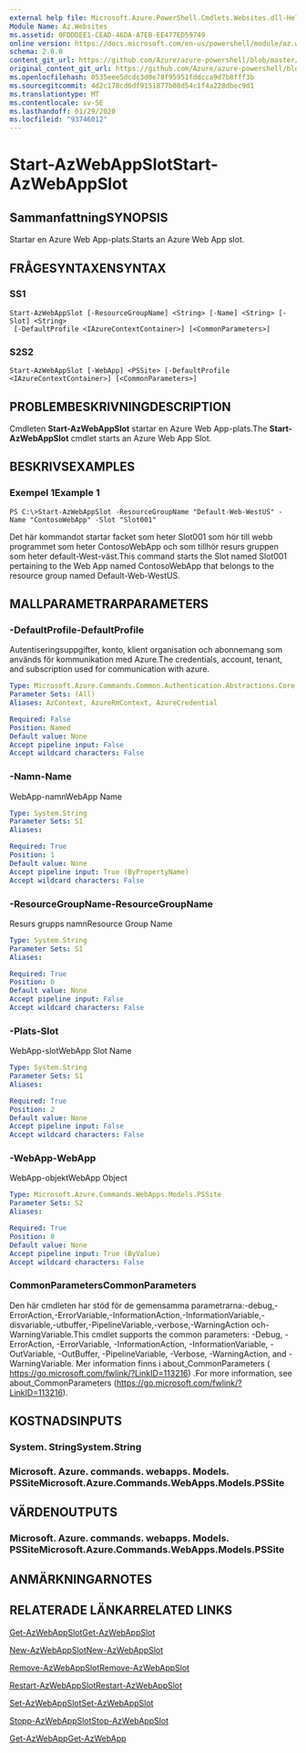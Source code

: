 ```yaml
---
external help file: Microsoft.Azure.PowerShell.Cmdlets.Websites.dll-Help.xml
Module Name: Az.Websites
ms.assetid: 0FDDDEE1-CEAD-46DA-A7EB-EE477ED59749
online version: https://docs.microsoft.com/en-us/powershell/module/az.websites/start-azwebappslot
schema: 2.0.0
content_git_url: https://github.com/Azure/azure-powershell/blob/master/src/Websites/Websites/help/Start-AzWebAppSlot.md
original_content_git_url: https://github.com/Azure/azure-powershell/blob/master/src/Websites/Websites/help/Start-AzWebAppSlot.md
ms.openlocfilehash: 0535eee5dcdc3d0e78f95951fddcca9d7b8fff3b
ms.sourcegitcommit: 4d2c178cd6df9151877b08d54c1f4a228dbec9d1
ms.translationtype: MT
ms.contentlocale: sv-SE
ms.lasthandoff: 01/29/2020
ms.locfileid: "93746012"
---
```

# <span data-ttu-id="96260-101">Start-AzWebAppSlot</span><span class="sxs-lookup"><span data-stu-id="96260-101">Start-AzWebAppSlot</span></span>

## <span data-ttu-id="96260-102">Sammanfattning</span><span class="sxs-lookup"><span data-stu-id="96260-102">SYNOPSIS</span></span>
<span data-ttu-id="96260-103">Startar en Azure Web App-plats.</span><span class="sxs-lookup"><span data-stu-id="96260-103">Starts an Azure Web App slot.</span></span>

## <span data-ttu-id="96260-104">FRÅGESYNTAXEN</span><span class="sxs-lookup"><span data-stu-id="96260-104">SYNTAX</span></span>

### <span data-ttu-id="96260-105">S</span><span class="sxs-lookup"><span data-stu-id="96260-105">S1</span></span>
```
Start-AzWebAppSlot [-ResourceGroupName] <String> [-Name] <String> [-Slot] <String>
 [-DefaultProfile <IAzureContextContainer>] [<CommonParameters>]
```

### <span data-ttu-id="96260-106">S2</span><span class="sxs-lookup"><span data-stu-id="96260-106">S2</span></span>
```
Start-AzWebAppSlot [-WebApp] <PSSite> [-DefaultProfile <IAzureContextContainer>] [<CommonParameters>]
```

## <span data-ttu-id="96260-107">PROBLEMBESKRIVNING</span><span class="sxs-lookup"><span data-stu-id="96260-107">DESCRIPTION</span></span>
<span data-ttu-id="96260-108">Cmdleten **Start-AzWebAppSlot** startar en Azure Web App-plats.</span><span class="sxs-lookup"><span data-stu-id="96260-108">The **Start-AzWebAppSlot** cmdlet starts an Azure Web App Slot.</span></span>

## <span data-ttu-id="96260-109">BESKRIVS</span><span class="sxs-lookup"><span data-stu-id="96260-109">EXAMPLES</span></span>

### <span data-ttu-id="96260-110">Exempel 1</span><span class="sxs-lookup"><span data-stu-id="96260-110">Example 1</span></span>
```
PS C:\>Start-AzWebAppSlot -ResourceGroupName "Default-Web-WestUS" -Name "ContosoWebApp" -Slot "Slot001"
```

<span data-ttu-id="96260-111">Det här kommandot startar facket som heter Slot001 som hör till webb programmet som heter ContosoWebApp och som tillhör resurs gruppen som heter default-West-väst.</span><span class="sxs-lookup"><span data-stu-id="96260-111">This command starts the Slot named Slot001 pertaining to the Web App named ContosoWebApp that belongs to the resource group named Default-Web-WestUS.</span></span>

## <span data-ttu-id="96260-112">MALLPARAMETRAR</span><span class="sxs-lookup"><span data-stu-id="96260-112">PARAMETERS</span></span>

### <span data-ttu-id="96260-113">-DefaultProfile</span><span class="sxs-lookup"><span data-stu-id="96260-113">-DefaultProfile</span></span>
<span data-ttu-id="96260-114">Autentiseringsuppgifter, konto, klient organisation och abonnemang som används för kommunikation med Azure.</span><span class="sxs-lookup"><span data-stu-id="96260-114">The credentials, account, tenant, and subscription used for communication with azure.</span></span>

```yaml
Type: Microsoft.Azure.Commands.Common.Authentication.Abstractions.Core.IAzureContextContainer
Parameter Sets: (All)
Aliases: AzContext, AzureRmContext, AzureCredential

Required: False
Position: Named
Default value: None
Accept pipeline input: False
Accept wildcard characters: False
```

### <span data-ttu-id="96260-115">-Namn</span><span class="sxs-lookup"><span data-stu-id="96260-115">-Name</span></span>
<span data-ttu-id="96260-116">WebApp-namn</span><span class="sxs-lookup"><span data-stu-id="96260-116">WebApp Name</span></span>

```yaml
Type: System.String
Parameter Sets: S1
Aliases:

Required: True
Position: 1
Default value: None
Accept pipeline input: True (ByPropertyName)
Accept wildcard characters: False
```

### <span data-ttu-id="96260-117">-ResourceGroupName</span><span class="sxs-lookup"><span data-stu-id="96260-117">-ResourceGroupName</span></span>
<span data-ttu-id="96260-118">Resurs grupps namn</span><span class="sxs-lookup"><span data-stu-id="96260-118">Resource Group Name</span></span>

```yaml
Type: System.String
Parameter Sets: S1
Aliases:

Required: True
Position: 0
Default value: None
Accept pipeline input: False
Accept wildcard characters: False
```

### <span data-ttu-id="96260-119">-Plats</span><span class="sxs-lookup"><span data-stu-id="96260-119">-Slot</span></span>
<span data-ttu-id="96260-120">WebApp-slot</span><span class="sxs-lookup"><span data-stu-id="96260-120">WebApp Slot Name</span></span>

```yaml
Type: System.String
Parameter Sets: S1
Aliases:

Required: True
Position: 2
Default value: None
Accept pipeline input: False
Accept wildcard characters: False
```

### <span data-ttu-id="96260-121">-WebApp</span><span class="sxs-lookup"><span data-stu-id="96260-121">-WebApp</span></span>
<span data-ttu-id="96260-122">WebApp-objekt</span><span class="sxs-lookup"><span data-stu-id="96260-122">WebApp Object</span></span>

```yaml
Type: Microsoft.Azure.Commands.WebApps.Models.PSSite
Parameter Sets: S2
Aliases:

Required: True
Position: 0
Default value: None
Accept pipeline input: True (ByValue)
Accept wildcard characters: False
```

### <span data-ttu-id="96260-123">CommonParameters</span><span class="sxs-lookup"><span data-stu-id="96260-123">CommonParameters</span></span>
<span data-ttu-id="96260-124">Den här cmdleten har stöd för de gemensamma parametrarna:-debug,-ErrorAction,-ErrorVariable,-InformationAction,-InformationVariable,-disvariable,-utbuffer,-PipelineVariable,-verbose,-WarningAction och-WarningVariable.</span><span class="sxs-lookup"><span data-stu-id="96260-124">This cmdlet supports the common parameters: -Debug, -ErrorAction, -ErrorVariable, -InformationAction, -InformationVariable, -OutVariable, -OutBuffer, -PipelineVariable, -Verbose, -WarningAction, and -WarningVariable.</span></span> <span data-ttu-id="96260-125">Mer information finns i about_CommonParameters ( https://go.microsoft.com/fwlink/?LinkID=113216) .</span><span class="sxs-lookup"><span data-stu-id="96260-125">For more information, see about_CommonParameters (https://go.microsoft.com/fwlink/?LinkID=113216).</span></span>

## <span data-ttu-id="96260-126">KOSTNADS</span><span class="sxs-lookup"><span data-stu-id="96260-126">INPUTS</span></span>

### <span data-ttu-id="96260-127">System. String</span><span class="sxs-lookup"><span data-stu-id="96260-127">System.String</span></span>

### <span data-ttu-id="96260-128">Microsoft. Azure. commands. webapps. Models. PSSite</span><span class="sxs-lookup"><span data-stu-id="96260-128">Microsoft.Azure.Commands.WebApps.Models.PSSite</span></span>

## <span data-ttu-id="96260-129">VÄRDEN</span><span class="sxs-lookup"><span data-stu-id="96260-129">OUTPUTS</span></span>

### <span data-ttu-id="96260-130">Microsoft. Azure. commands. webapps. Models. PSSite</span><span class="sxs-lookup"><span data-stu-id="96260-130">Microsoft.Azure.Commands.WebApps.Models.PSSite</span></span>

## <span data-ttu-id="96260-131">ANMÄRKNINGAR</span><span class="sxs-lookup"><span data-stu-id="96260-131">NOTES</span></span>

## <span data-ttu-id="96260-132">RELATERADE LÄNKAR</span><span class="sxs-lookup"><span data-stu-id="96260-132">RELATED LINKS</span></span>

[<span data-ttu-id="96260-133">Get-AzWebAppSlot</span><span class="sxs-lookup"><span data-stu-id="96260-133">Get-AzWebAppSlot</span></span>](./Get-AzWebAppSlot.md)

[<span data-ttu-id="96260-134">New-AzWebAppSlot</span><span class="sxs-lookup"><span data-stu-id="96260-134">New-AzWebAppSlot</span></span>](./New-AzWebAppSlot.md)

[<span data-ttu-id="96260-135">Remove-AzWebAppSlot</span><span class="sxs-lookup"><span data-stu-id="96260-135">Remove-AzWebAppSlot</span></span>](./Remove-AzWebAppSlot.md)

[<span data-ttu-id="96260-136">Restart-AzWebAppSlot</span><span class="sxs-lookup"><span data-stu-id="96260-136">Restart-AzWebAppSlot</span></span>](./Restart-AzWebAppSlot.md)

[<span data-ttu-id="96260-137">Set-AzWebAppSlot</span><span class="sxs-lookup"><span data-stu-id="96260-137">Set-AzWebAppSlot</span></span>](./Set-AzWebAppSlot.md)

[<span data-ttu-id="96260-138">Stopp-AzWebAppSlot</span><span class="sxs-lookup"><span data-stu-id="96260-138">Stop-AzWebAppSlot</span></span>](./Stop-AzWebAppSlot.md)

[<span data-ttu-id="96260-139">Get-AzWebApp</span><span class="sxs-lookup"><span data-stu-id="96260-139">Get-AzWebApp</span></span>](./Get-AzWebApp.md)
